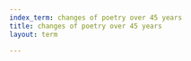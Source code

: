 ```yaml
---
index_term: changes of poetry over 45 years
title: changes of poetry over 45 years
layout: term

---
```


